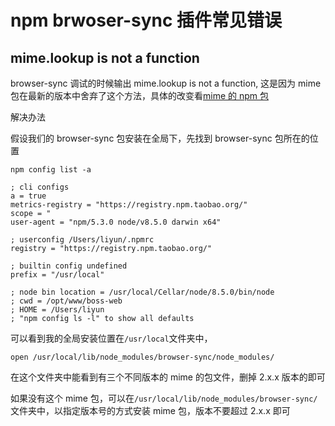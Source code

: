 <!-- Date: 2017-10-24 04:51 -->

# npm brwoser-sync 插件常见错误

## mime.lookup is not a function

browser-sync 调试的时候输出 mime.lookup is not a function,
这是因为 mime 包在最新的版本中舍弃了这个方法，具体的改变看[mime 的 npm 包](https://www.npmjs.com/package/mime)

解决办法

假设我们的 browser-sync 包安装在全局下，先找到 browser-sync 包所在的位置

```
npm config list -a

; cli configs
a = true
metrics-registry = "https://registry.npm.taobao.org/"
scope = "
user-agent = "npm/5.3.0 node/v8.5.0 darwin x64"

; userconfig /Users/liyun/.npmrc
registry = "https://registry.npm.taobao.org/"

; builtin config undefined
prefix = "/usr/local"

; node bin location = /usr/local/Cellar/node/8.5.0/bin/node
; cwd = /opt/www/boss-web
; HOME = /Users/liyun
; "npm config ls -l" to show all defaults
```

可以看到我的全局安装位置在`/usr/local`文件夹中，

```
open /usr/local/lib/node_modules/browser-sync/node_modules/
```

在这个文件夹中能看到有三个不同版本的 mime 的包文件，删掉 2.x.x 版本的即可

如果没有这个 mime 包，可以在`/usr/local/lib/node_modules/browser-sync/`文件夹中，以指定版本号的方式安装 mime 包，版本不要超过 2.x.x 即可
